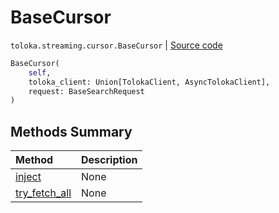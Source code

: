 # BaseCursor
`toloka.streaming.cursor.BaseCursor` | [Source code](https://github.com/Toloka/toloka-kit/blob/v1.0.2/src/streaming/cursor.py#L77)

```python
BaseCursor(
    self,
    toloka_client: Union[TolokaClient, AsyncTolokaClient],
    request: BaseSearchRequest
)
```

## Methods Summary

| Method | Description |
| :------| :-----------|
[inject](toloka.streaming.cursor.BaseCursor.inject.md)| None
[try_fetch_all](toloka.streaming.cursor.BaseCursor.try_fetch_all.md)| None
